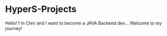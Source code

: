 # HyperS-Projects
Hello! 
I'm Cleri and I want to become a JAVA Backend dev... 
Welcome to my journey!
